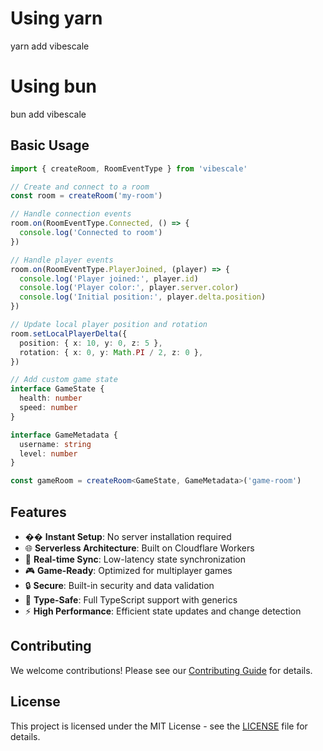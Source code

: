 # Using yarn

yarn add vibescale

# Using bun

bun add vibescale

## Basic Usage

```typescript
import { createRoom, RoomEventType } from 'vibescale'

// Create and connect to a room
const room = createRoom('my-room')

// Handle connection events
room.on(RoomEventType.Connected, () => {
  console.log('Connected to room')
})

// Handle player events
room.on(RoomEventType.PlayerJoined, (player) => {
  console.log('Player joined:', player.id)
  console.log('Player color:', player.server.color)
  console.log('Initial position:', player.delta.position)
})

// Update local player position and rotation
room.setLocalPlayerDelta({
  position: { x: 10, y: 0, z: 5 },
  rotation: { x: 0, y: Math.PI / 2, z: 0 },
})

// Add custom game state
interface GameState {
  health: number
  speed: number
}

interface GameMetadata {
  username: string
  level: number
}

const gameRoom = createRoom<GameState, GameMetadata>('game-room')
```

## Features

- �� **Instant Setup**: No server installation required
- 🌐 **Serverless Architecture**: Built on Cloudflare Workers
- 🔄 **Real-time Sync**: Low-latency state synchronization
- 🎮 **Game-Ready**: Optimized for multiplayer games
- 🔒 **Secure**: Built-in security and data validation
- 🎯 **Type-Safe**: Full TypeScript support with generics
- ⚡ **High Performance**: Efficient state updates and change detection

## Contributing

We welcome contributions! Please see our [Contributing Guide](CONTRIBUTING.md) for details.

## License

This project is licensed under the MIT License - see the [LICENSE](LICENSE) file for details.
